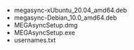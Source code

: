 - megasync-xUbuntu_20.04_amd64.deb
- megasync-Debian_10.0_amd64.deb
- MEGAsyncSetup.dmg
- MEGAsyncSetup.exe
- usernames.txt
